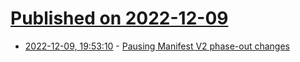 # [Published on 2022-12-09](index.md)

* [2022-12-09, 19:53:10](https://news.ycombinator.com/item?id=33925735) - [Pausing Manifest V2 phase-out changes](https://groups.google.com/a/chromium.org/g/chromium-extensions/c/zQ77HkGmK9E)
